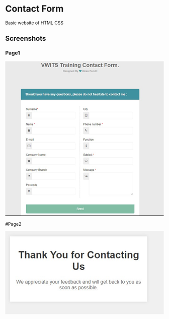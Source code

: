 # Contact Form
Basic website of  HTML CSS 

## Screenshots

### Page1

![App Screenshot](https://raw.githubusercontent.com/pkiran1017/contactform/main/front%20page1.jpg)

#Page2

![App Screenshot](https://raw.githubusercontent.com/pkiran1017/contactform/main/thanks.jpg)

